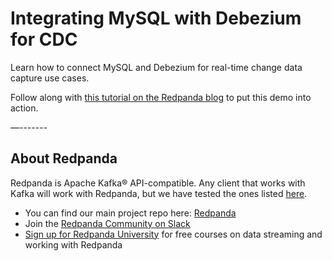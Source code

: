 # Integrating MySQL with Debezium for CDC

Learn how to connect MySQL and Debezium for real-time change data capture use cases.

Follow along with [this tutorial on the Redpanda blog](https://redpanda.com/blog/change-data-capture-mysql-debezium) to put this demo into action. 

—-------

## About Redpanda 

Redpanda is Apache Kafka® API-compatible. Any client that works with Kafka will work with Redpanda, but we have tested the ones listed [here](https://docs.redpanda.com/docs/reference/faq/#what-clients-do-you-recommend-to-use-with-redpanda).

* You can find our main project repo here: [Redpanda](https://github.com/redpanda-data/redpanda)
* Join the [Redpanda Community on Slack](https://redpanda.com/slack)
* [Sign up for Redpanda University](https://university.redpanda.com/) for free courses on data streaming and working with Redpanda
